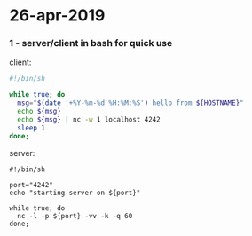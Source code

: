 # 26-apr-2019


### 1 - server/client in bash for quick use


client:
```bash
#!/bin/sh

while true; do
  msg="$(date '+%Y-%m-%d %H:%M:%S') hello from ${HOSTNAME}"
  echo ${msg}
  echo ${msg} | nc -w 1 localhost 4242
  sleep 1
done;
```


server:
```
#!/bin/sh

port="4242"
echo "starting server on ${port}"

while true; do 
  nc -l -p ${port} -vv -k -q 60
done;
```

